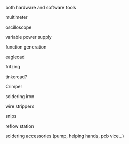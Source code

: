 both hardware and software tools

multimeter

oscilloscope

variable power supply

function generation

eaglecad

fritzing

tinkercad?

Crimper

soldering iron

wire strippers

snips

reflow station

soldering accessories \(pump, helping hands, pcb vice...\)



